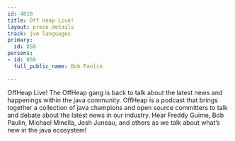 ```yaml
---
id: 4810
title: Off Heap Live!
layout: preso_details
track: jvm languages
primary:
  id: 850
persons:
- id: 850
  full_public_name: Bob Paulin

---
```

OffHeap Live! The OffHeap gang is back to talk about the latest news and happenings within the java community. OffHeap is a podcast that brings together a collection of java champions and open source committers to talk and debate about the latest news in our industry. Hear Freddy Guime, Bob Paulin, Michael Minella, Josh Juneau, and others as we talk about what’s new in the java ecosystem!